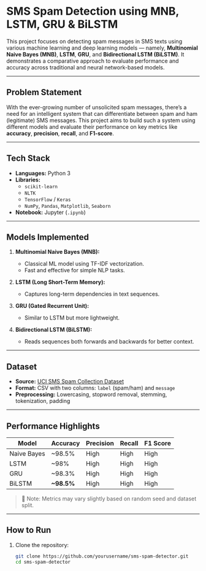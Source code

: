 #  SMS Spam Detection using MNB, LSTM, GRU & BiLSTM

This project focuses on detecting spam messages in SMS texts using various machine learning and deep learning models — namely, **Multinomial Naive Bayes (MNB)**, **LSTM**, **GRU**, and **Bidirectional LSTM (BiLSTM)**. It demonstrates a comparative approach to evaluate performance and accuracy across traditional and neural network-based models.

---

##  Problem Statement

With the ever-growing number of unsolicited spam messages, there’s a need for an intelligent system that can differentiate between spam and ham (legitimate) SMS messages. This project aims to build such a system using different models and evaluate their performance on key metrics like **accuracy**, **precision**, **recall**, and **F1-score**.

---

##  Tech Stack

- **Languages:** Python 3  
- **Libraries:** 
  - `scikit-learn`
  - `NLTK`
  - `TensorFlow` / `Keras`
  - `NumPy`, `Pandas`, `Matplotlib`, `Seaborn`
- **Notebook:** Jupyter (`.ipynb`)

---

##  Models Implemented

1. **Multinomial Naive Bayes (MNB):**
   - Classical ML model using TF-IDF vectorization.
   - Fast and effective for simple NLP tasks.

2. **LSTM (Long Short-Term Memory):**
   - Captures long-term dependencies in text sequences.

3. **GRU (Gated Recurrent Unit):**
   - Similar to LSTM but more lightweight.

4. **Bidirectional LSTM (BiLSTM):**
   - Reads sequences both forwards and backwards for better context.

---

##  Dataset

- **Source:** [UCI SMS Spam Collection Dataset](https://www.kaggle.com/datasets/uciml/sms-spam-collection-dataset)
- **Format:** CSV with two columns: `label` (spam/ham) and `message`
- **Preprocessing:** Lowercasing, stopword removal, stemming, tokenization, padding

---

##  Performance Highlights

| Model         | Accuracy | Precision | Recall | F1 Score |
|---------------|----------|-----------|--------|----------|
| Naive Bayes   | ~98.5%   | High      | High   | High     |
| LSTM          | ~98%     | High      | High   | High     |
| GRU           | ~98.3%   | High      | High   | High     |
| BiLSTM        | **~98.5%** | High     | High   | High     |

> 🔧 Note: Metrics may vary slightly based on random seed and dataset split.

---

##  How to Run

1. Clone the repository:
   ```bash
   git clone https://github.com/yourusername/sms-spam-detector.git
   cd sms-spam-detector
